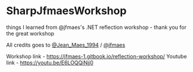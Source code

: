 # SharpJfmaesWorkshop
things I learned from @jfmaes's .NET reflection workshop - thank you for the great workshop 

All credits goes to [@Jean_Maes_1994](https://twitter.com/Jean_Maes_1994) / [@jfmaes](https://github.com/jfmaes)

Workshop link - https://jfmaes-1.gitbook.io/reflection-workshop/ 
Youtube link - https://youtu.be/E6LOQQiNjj0
